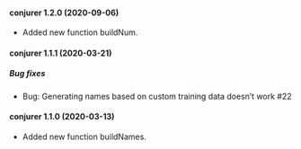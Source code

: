 #### conjurer 1.2.0 (2020-09-06)
* Added new function buildNum.

#### conjurer 1.1.1 (2020-03-21)
##### Bug fixes
* Bug: Generating names based on custom training data doesn’t work #22

#### conjurer 1.1.0 (2020-03-13)
* Added new function buildNames.
